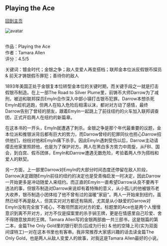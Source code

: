 ## Playing the Ace
[回到主页](https://boheme130.github.io/Fiction.git.io/)

![avatar](https://www.aier.org/wp-content/uploads/2017/03/Survival_of_the_Fittest-scaled-1200x900-cropped.jpg)
<br>
<br>

作品：Playing the Ace<br>
作者：Tamara Allen<br>
评分：4.5/5<br>

关键词：镀金时代；金银之争；敌人变爱人再变搭档；联邦金本位派反假银币探员 & 前天才铸银假币罪犯；善待你的敌人

1893年美国正处于金银复本位转型金本位的关键时期，而关键手段之一就是打击假银币制造。在上一部The Road to Silver Plume里，前铸币大师Darrow为了减刑，被迫和联邦探员Emyln合作深入中部小镇打击银币犯罪。Darrow本想杀死Emyln趁机逃跑，但两人在陷入危险后相濡以沫，都对对方动了感情，最终Darrow告别了曾经的朋友，跟着Emyln一起跳上了前往纽约的火车加入联邦调查团，正式开启两人在纽约的新篇章。

在这本书的一开头，Emyln就遭遇了刺杀。金银之争是那个年代最重要的议题，金本位派和推银派背后都有巨大的势力，而Darrow曾经的犯罪同伙也担心Darrow招供他们，纷纷对他和Emyln痛下杀手。因此Emyln遇刺受伤以后，Darrow主动请缨去他家里照顾他，也是为了保护对方。两人在黑白多方势力中周旋，从FBI、国会，到白宫、假币团体，Emyln和Darrow遭遇无数危险，考验着两人作为搭档和爱人的默契。

另一方面，上一部里Darrow对Emyln的大部分时间态度还停留在敌人阶段，Darrow决定跟随Emyln前往的纽约的决定也是受青梅启发一时决定，因此Darrow一开始更多是冲动随爱人来纽约。而正直的Emyln一直希望Darrow从良不要再干违法的事，但银币制造对Darrow来说却有着特殊的意义，从小孤儿的他被银币老大收养，银币制造小团体给了他不曾有过的温暖”家庭”。两人一开始来到纽约，虽然已经不再是敌人，但其实对对方都还有隔阂，尤其是从小缺爱的Darrow对Emyln没有完全放下戒心，不敢坦然面对对方的爱。标题里的Ace也是两个人慢慢意识到离不开对方，对方不仅是探案里的杀手锏王牌，更是在情感里自己珍爱、舍不得随意放弃的王牌。Tamara Allen写的金银两部曲一共三部书，这是银篇的第二本，金篇The Only Gold里的银行职员(后成为行长) & 他的空降上司(实为双面间谍特工)一对在这本书里也有客串。我非常推荐大家感兴趣的话去读金篇The Only Gold，也是两人从敌人变爱人的故事，对我这是Tamara Allen最好的小说。